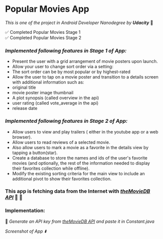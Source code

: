 # Popular Movies App
_This is one of the project in Android Developer Nanodegree by **Udacity**_  :tada:

:white_check_mark: Completed Popular Movies Stage 1      
:white_check_mark: Completed Popular Movies Stage 2  

### *Implemented following features in _Stage 1_ of App:*
* Present the user with a grid arrangement of movie posters upon launch.
* Allow your user to change sort order via a setting:
* The sort order can be by most popular or by highest-rated
* Allow the user to tap on a movie poster and transition to a details screen with additional information such as:
* original title
* movie poster image thumbnail
* A plot synopsis (called overview in the api)
* user rating (called vote_average in the api)
* release date


### *Implemented following features in _Stage 2_ of App:*
* Allow users to view and play trailers ( either in the youtube app or a web browser).
* Allow users to read reviews of a selected movie.
* Also allow users to mark a movie as a favorite in the details view by tapping a button(star).
* Create a database to store the names and ids of the user's favorite movies (and optionally, the rest of the information needed to display their favorites collection while offline).
* Modify the existing sorting criteria for the main view to include an additional pivot to show their favorites collection.

### This app is fetching data from the Internet with [_theMovieDB API_](https://www.themoviedb.org/documentation/api) :movie_camera: :cinema:

### Implementation:
:red_circle: *Generate an API key from [_theMovieDB API_](https://www.themoviedb.org/documentation/api) and paste it in Constant.java* 

*Screenshot of App :arrow_down:*


